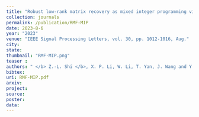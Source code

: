 ```yaml
---
title: "Robust low-rank matrix recovery as mixed integer programming via l0-norm optimization"
collection: journals
permalink: /publication/RMF-MIP
date: 2023-8-6
year: "2023"
venue: "IEEE Signal Processing Letters, vol. 30, pp. 1012-1016, Aug."
city: 
state: 
thumbnail: "RMF-MIP.png"
teaser : 
authors: " </b> Z.-L. Shi </b>, X. P. Li, W. Li, T. Yan, J. Wang and Y. Fu"
bibtex: 
uri: RMF-MIP.pdf
arxiv: 
project: 
source: 
poster: 
data:
---
```

